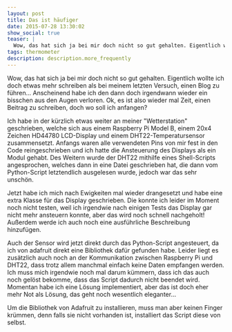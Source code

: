 ```yaml
---
layout: post
title: Das ist häufiger
date: 2015-07-28 13:30:02
show_social: true
teaser: |
  Wow, das hat sich ja bei mir doch nicht so gut gehalten. Eigentlich wollte ich doch etwas mehr schreiben, als bei meinem letzten Versuch einen Blog zu führen...
tags: thermometer 
description: description.more_frequently
---
```



Wow, das hat sich ja bei mir doch nicht so gut gehalten. Eigentlich wollte ich doch etwas mehr schreiben als bei meinem letzten Versuch, einen Blog zu führen...
Anscheinend habe ich den dann doch irgendwann wieder ein bisschen aus den Augen verloren. Ok, es ist also wieder mal Zeit, einen Beitrag zu schreiben, doch wo soll ich anfangen?

Ich habe in der kürzlich etwas weiter an meiner "Wetterstation" geschrieben, welche sich aus einem Raspberry Pi Model B, einem 20x4 Zeichen HD44780 LCD-Display und einem DHT22-Temperatursensor zusammensetzt. Anfangs waren alle verwendeten Pins von mir fest in den Code reingeschrieben und ich hatte die Ansteuerung des Displays als ein Modul gehabt. Des Weitern wurde der DHT22 mithilfe eines Shell-Scripts angesprochen, welches dann in eine Datei geschrieben hat, die dann vom Python-Script letztendlich ausgelesen wurde, jedoch war das sehr unschön.

Jetzt habe ich mich nach Ewigkeiten mal wieder drangesetzt und habe eine extra Klasse für das Display geschrieben. Die konnte ich leider im Moment noch nicht testen, weil ich irgendwie nach einigen Tests das Display gar nicht mehr ansteuern konnte, aber das wird noch schnell nachgeholt! Außerdem werde ich auch noch eine ausführliche Beschreibung hinzufügen.

Auch der Sensor wird jetzt direkt durch das Python-Script angesteuert, da ich von adafruit direkt eine Bibliothek dafür gefunden habe. Leider liegt es zusätzlich auch noch an der Kommunikation zwischen Raspberry Pi und DHT22, dass trotz allem manchmal einfach keine Daten empfangen werden. Ich muss mich irgendwie noch mal darum kümmern, dass ich das auch noch gelöst bekomme, dass das Script dadurch nicht beendet wird. Momentan habe ich eine Lösung implementiert, aber das ist doch eher mehr Not als Lösung, das geht noch wesentlich eleganter...

Um die Bibliothek von Adafruit zu installieren, muss man aber keinen Finger krümmen, denn falls sie nicht vorhanden ist, installiert das Script diese von selbst.
